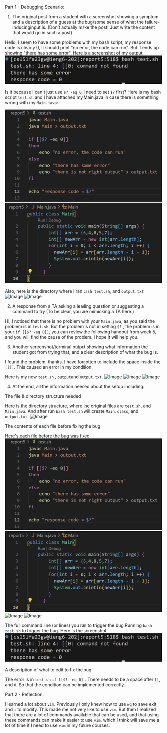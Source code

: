 Part 1 - Debugging Scenario:

1. The original post from a student with a screenshot showing a symptom and 
a description of a guess at the bug/some sense of what the 
failure-inducinginput is. (Don’t actually make the post! Just write 
the content that would go in such a post)


Hello, I seem to have some problems with my bash script, my response code 
is clearly 0, it should print "no error, the code can run". But it ends 
up showing "there has some error". Here is a screenshot of my output.
![Image](5-3.jpg)

Is it because I can't just use ```$? -eq 0```, I need to set ```$?``` first?
Here is my bash script ```test.sh``` and I have attached my Main.java in 
case there is something wrong with my ```Main.java```:

![Image](5-1.jpg)
![Image](5-2.jpg)

Also, here is the directory where I ran ```bash test.sh```, and 
```output.txt```
![Image](5-4.jpg)
![Image](5-5.jpg)

2. A response from a TA asking a leading question or suggesting
a command to try (To be clear, you are mimicking a TA here.)

Hi, I noticed that there is no problem with your ```Main.java```, 
as you said the problem is in ```test.sh```. But the problem is not in 
setting ```$?``` , the problem is in your ```if [[$? -eq 0]]```, you can review
the following handout from week 5, and you will find the cause of
the problem. I hope it will help you.

3. Another screenshot/terminal output showing what information the student
 got from trying that, and a clear description of what the bug is.

I found the problem, thanks. I have forgotten to include the space inside the ```[[]]```. This caused an error in my condition.

Here is my new ```test.sh``` , ```output```and ```output.txt```.
![Image](5-6.jpg)
![Image](5-7.jpg)
![Image](5-8.jpg)

4. At the end, all the information needed about the setup including:

The file & directory structure needed

Here is the directory structure, where the original files are 
```test.sh```, and ```Main.java```. And after run ```bash test.sh``` will create ```Main.class```, and ```output.txt```.
![Image](5-4.jpg)

The contents of each file before fixing the bug

Here's each file before the bug was fixed
![Image](5-1.jpg)
![Image](5-2.jpg)
![Image](5-5.jpg)
![Image](5-9.jpg)

The full command line (or lines) you ran to trigger the bug
Running ```bash test.sh```  to trigger the bug. Here is the screenshot
![Image](5-3.jpg)

A description of what to edit to fix the bug

The error is in ```test.sh``` ```if [[$? -eq 0]]```. There needs to be a space
after ```[[```, and ```0```. So that the condition can be implemented correctly.

Part 2 - Reflection:

I learned a lot about ```vim```. Previously I only knew how to use ```wq``` to save exit and ```i``` to modify. 
This made me not very like to use ```vim```. But then I realized that there are a lot of commands available that 
can be used, and that using these commands can make it easier 
to use ```vim```, which I think will save me a lot of time if I need to use ```vim``` in my future courses.
